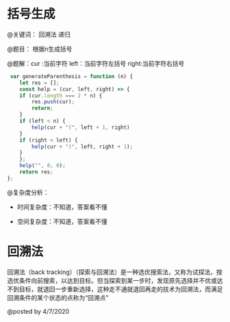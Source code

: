 # 括号生成

@关键词： 回溯法 递归

@题目： 根据n生成括号

@题解：cur :当前字符  left：当前字符左括号 right:当前字符右括号
```js
 var generateParenthesis = function (n) {
    let res = [];
    const help = (cur, left, right) => {
    if (cur.length === 2 * n) {
        res.push(cur);
        return;
    }
    if (left < n) {
        help(cur + "(", left + 1, right)
    }
    if (right < left) {
        help(cur + ")", left, right + 1);
    }
    };
    help("", 0, 0);
    return res;
};
```

@复杂度分析：

- 时间复杂度：不知道，答案看不懂

- 空间复杂度：不知道，答案看不懂

# 回溯法

回溯法（back tracking）（探索与回溯法）是一种选优搜索法，又称为试探法，按选优条件向前搜索，以达到目标。但当探索到某一步时，发现原先选择并不优或达不到目标，就退回一步重新选择，这种走不通就退回再走的技术为回溯法，而满足回溯条件的某个状态的点称为“回溯点”

@posted by 4/7/2020

